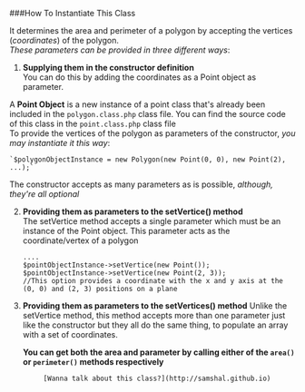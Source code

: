 ###How To Instantiate This Class  

It determines the area and perimeter of a polygon by accepting the vertices (_coordinates_) of the polygon.  
_These parameters can be provided in three different ways_:  
1. **Supplying them in the constructor definition**    
  You can do this by adding the coordinates as a Point object as parameter.  
  
  A **Point Object** is a new instance of a point class that's already been included in the
  `polygon.class.php` class file. You can find the source code of this class in the `point.class.php` class file  
  To provide the vertices of the polygon as parameters of the constructor, _you may instantiate it this way_: 
  
    `$polygonObjectInstance = new Polygon(new Point(0, 0), new Point(2), ...);`  
  The constructor accepts as many parameters as is possible, _although, they're all optional_  
  
2. **Providing them as parameters to the setVertice() method**  
  The setVertice method accepts a single parameter which must be an instance of the Point object.
  This parameter acts as the coordinate/vertex of a polygon  
    
    `....`  
    `$pointObjectInstance->setVertice(new Point());`   
    `$pointObjectInstance->setVertice(new Point(2, 3));`  
    `//This option provides a coordinate with the x and y axis at the (0, 0) and (2, 3) positions on a plane`  

3. **Providing them as parameters to the setVertices() method**
  Unlike the setVertice method, this method accepts more than one parameter just like the constructor but they all
  do the same thing, to populate an array with a set of coordinates.  
  
    **You can get both the area and parameter by calling either of the `area()` or `perimeter()` methods respectively**
  
            [Wanna talk about this class?](http://samshal.github.io)
  
  

